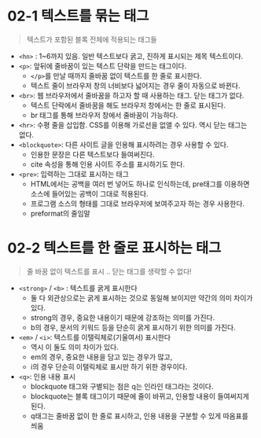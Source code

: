 # 02-1 텍스트를 묶는 태그

> 텍스트가 포함된 블록 전체에 적용되는 태그들

- `<hn>` : 1~6까지 있음. 일반 텍스트보다 굵고, 진하게 표시되는 제목 텍스트이다.
- `<p>`: 앞뒤에 줄바꿈이 있는 텍스트 단락을 만드는 태그이다.
  - `</p>`를 만날 때까지 줄바꿈 없이 텍스트를 한 줄로 표시한다.
  - 텍스트 줄이 브라우저 창의 너비보다 넓어지는 경우 줄이 자동으로 바뀐다.
- `<br>`: 웹 브라우저에서 줄바꿈을 하고자 할 때 사용하는 태그. 닫는 태그가 없다.
  - 텍스트 단락에서 줄바꿈을 해도 브라우저 창에서는 한 줄로 표시된다.
  - br 태그를 통해 브라우저 창에서 줄바꿈이 가능하다.
- `<hr>`: 수평 줄을 삽입함. CSS를 이용해 가로선을 없앨 수 있다. 역시 닫는 태그는 없다.
- `<blockquote>`: 다른 사이트 글을 인용해 표시하려는 경우 사용할 수 있다.
  - 인용한 문장은 다른 텍스트보다 들여써진다.
  - cite 속성을 통해 인용 사이트 주소를 표시하기도 한다.
- `<pre>`:  입력하는 그대로 표시하는 태그
  - HTML에서는 공백을 여러 번 넣어도 하나로 인식하는데, pre태그를 이용하면 소스에 들어있는 공백이 그대로 적용된다.
  - 프로그램 소스의 형태를 그대로 브라우저에 보여주고자 하는 경우 사용한다.
  - preformat의 줄임말



# 02-2 텍스트를 한 줄로 표시하는 태그

> 줄 바꿈 없이 텍스트를 표시 .. 닫는 태그를 생략할 수 없다!

- `<strong>` / `<b>` : 텍스트를 굵게 표시한다
  - 둘 다 외관상으로는 굵게 표시하는 것으로 동일해 보이지만 약간의 의미 차이가 있다.
  - strong의 경우, 중요한 내용이기 때문에 강조하는 의미를 가진다.
  - b의 경우, 문서의 키워드 등을 단순히 굵게 표시하기 위한 의미를 가진다.
- `<em>` / `<i>`: 텍스트를 이탤릭체로(기울여서) 표시한다
  - 역시 이 둘도 의미 차이가 있다.
  - em의 경우, 중요한 내용을 담고 있는 경우가 많고,
  - i의 경우 단순히 이탤릭체로 표시만 하기 위한 경우이다.
- `<q>`: 인용 내용 표시
  - blockquote 태그와 구별되는 점은 q는 인라인 태그라는 것이다.
  - blockquote는 블록 태그이기 때문에 줄이 바뀌고, 인용할 내용이 들여써지게 된다.
  - q태그는 줄바꿈 없이 한 줄로 표시하고, 인용 내용을 구분할 수 있게 따옴표를 씌움